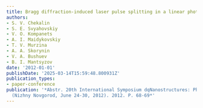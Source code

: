 ```yaml
---
title: Bragg diffraction-induced laser pulse splitting in a linear photonic crystal
authors:
- S. V. Chekalin
- S. E. Svyahovskiy
- V. O. Kompanets
- A. I. Maidykovskiy
- T. V. Murzina
- A. A. Skorynin
- V. A. Bushuev
- B. I. Mantsyzov
date: '2012-01-01'
publishDate: '2025-03-14T15:59:48.800931Z'
publication_types:
- paper-conference
publication: '*Abstr. 20th International Symposium dqNanostructures: Physics and Technologydq
  (Nizhny Novgorod, June 24-30, 2012). 2012. P. 68-69*'
---
```

